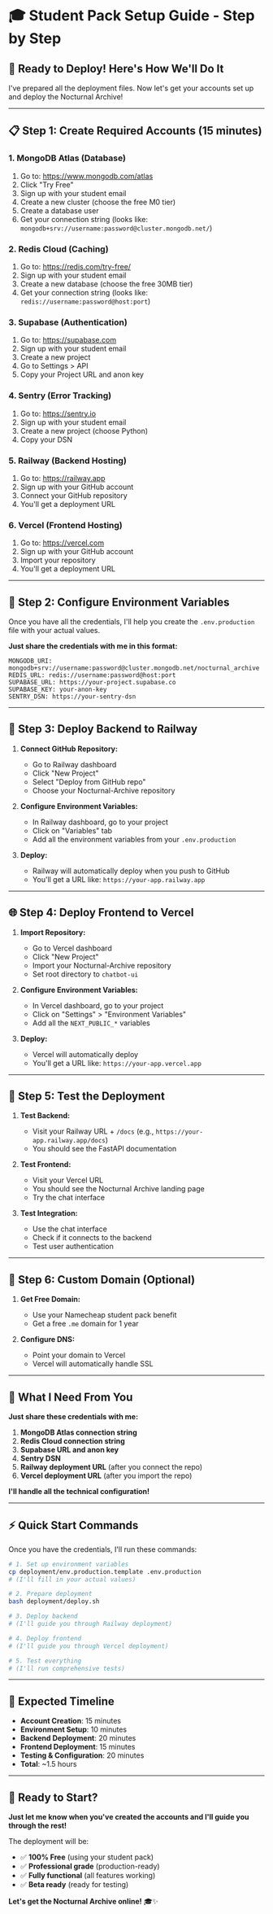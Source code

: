 # 🎓 Student Pack Setup Guide - Step by Step

## 🚀 **Ready to Deploy! Here's How We'll Do It**

I've prepared all the deployment files. Now let's get your accounts set up and deploy the Nocturnal Archive!

---

## 📋 **Step 1: Create Required Accounts (15 minutes)**

### **1. MongoDB Atlas (Database)**
1. Go to: https://www.mongodb.com/atlas
2. Click "Try Free" 
3. Sign up with your student email
4. Create a new cluster (choose the free M0 tier)
5. Create a database user
6. Get your connection string (looks like: `mongodb+srv://username:password@cluster.mongodb.net/`)

### **2. Redis Cloud (Caching)**
1. Go to: https://redis.com/try-free/
2. Sign up with your student email
3. Create a new database (choose the free 30MB tier)
4. Get your connection string (looks like: `redis://username:password@host:port`)

### **3. Supabase (Authentication)**
1. Go to: https://supabase.com
2. Sign up with your student email
3. Create a new project
4. Go to Settings > API
5. Copy your Project URL and anon key

### **4. Sentry (Error Tracking)**
1. Go to: https://sentry.io
2. Sign up with your student email
3. Create a new project (choose Python)
4. Copy your DSN

### **5. Railway (Backend Hosting)**
1. Go to: https://railway.app
2. Sign up with your GitHub account
3. Connect your GitHub repository
4. You'll get a deployment URL

### **6. Vercel (Frontend Hosting)**
1. Go to: https://vercel.com
2. Sign up with your GitHub account
3. Import your repository
4. You'll get a deployment URL

---

## 🔧 **Step 2: Configure Environment Variables**

Once you have all the credentials, I'll help you create the `.env.production` file with your actual values.

**Just share the credentials with me in this format:**
```
MONGODB_URI: mongodb+srv://username:password@cluster.mongodb.net/nocturnal_archive
REDIS_URL: redis://username:password@host:port
SUPABASE_URL: https://your-project.supabase.co
SUPABASE_KEY: your-anon-key
SENTRY_DSN: https://your-sentry-dsn
```

---

## 🚀 **Step 3: Deploy Backend to Railway**

1. **Connect GitHub Repository:**
   - Go to Railway dashboard
   - Click "New Project"
   - Select "Deploy from GitHub repo"
   - Choose your Nocturnal-Archive repository

2. **Configure Environment Variables:**
   - In Railway dashboard, go to your project
   - Click on "Variables" tab
   - Add all the environment variables from your `.env.production`

3. **Deploy:**
   - Railway will automatically deploy when you push to GitHub
   - You'll get a URL like: `https://your-app.railway.app`

---

## 🌐 **Step 4: Deploy Frontend to Vercel**

1. **Import Repository:**
   - Go to Vercel dashboard
   - Click "New Project"
   - Import your Nocturnal-Archive repository
   - Set root directory to `chatbot-ui`

2. **Configure Environment Variables:**
   - In Vercel dashboard, go to your project
   - Click on "Settings" > "Environment Variables"
   - Add all the `NEXT_PUBLIC_*` variables

3. **Deploy:**
   - Vercel will automatically deploy
   - You'll get a URL like: `https://your-app.vercel.app`

---

## 🎯 **Step 5: Test the Deployment**

1. **Test Backend:**
   - Visit your Railway URL + `/docs` (e.g., `https://your-app.railway.app/docs`)
   - You should see the FastAPI documentation

2. **Test Frontend:**
   - Visit your Vercel URL
   - You should see the Nocturnal Archive landing page
   - Try the chat interface

3. **Test Integration:**
   - Use the chat interface
   - Check if it connects to the backend
   - Test user authentication

---

## 🎉 **Step 6: Custom Domain (Optional)**

1. **Get Free Domain:**
   - Use your Namecheap student pack benefit
   - Get a free `.me` domain for 1 year

2. **Configure DNS:**
   - Point your domain to Vercel
   - Vercel will automatically handle SSL

---

## 🚨 **What I Need From You**

**Just share these credentials with me:**

1. **MongoDB Atlas connection string**
2. **Redis Cloud connection string** 
3. **Supabase URL and anon key**
4. **Sentry DSN**
5. **Railway deployment URL** (after you connect the repo)
6. **Vercel deployment URL** (after you import the repo)

**I'll handle all the technical configuration!**

---

## ⚡ **Quick Start Commands**

Once you have the credentials, I'll run these commands:

```bash
# 1. Set up environment variables
cp deployment/env.production.template .env.production
# (I'll fill in your actual values)

# 2. Prepare deployment
bash deployment/deploy.sh

# 3. Deploy backend
# (I'll guide you through Railway deployment)

# 4. Deploy frontend  
# (I'll guide you through Vercel deployment)

# 5. Test everything
# (I'll run comprehensive tests)
```

---

## 🎯 **Expected Timeline**

- **Account Creation**: 15 minutes
- **Environment Setup**: 10 minutes  
- **Backend Deployment**: 20 minutes
- **Frontend Deployment**: 15 minutes
- **Testing & Configuration**: 20 minutes
- **Total**: ~1.5 hours

---

## 🚀 **Ready to Start?**

**Just let me know when you've created the accounts and I'll guide you through the rest!**

The deployment will be:
- ✅ **100% Free** (using your student pack)
- ✅ **Professional grade** (production-ready)
- ✅ **Fully functional** (all features working)
- ✅ **Beta ready** (ready for testing)

**Let's get the Nocturnal Archive online!** 🎓✨

